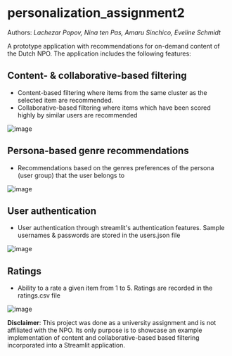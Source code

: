 # personalization_assignment2

Authors: *Lachezar Popov, Nina ten Pas, Amaru Sinchico, Eveline Schmidt*

A prototype application with recommendations for on-demand content of the Dutch NPO. The application includes the following features:

## Content- & collaborative-based filtering

- Content-based filtering where items from the same cluster as the selected item are recommended.
- Collaborative-based filtering where items which have been scored highly by similar users are recommended

![image](https://user-images.githubusercontent.com/78442887/184557150-477c8c59-f916-40a5-9a01-7b95274f4dad.png)

## Persona-based genre recommendations

- Recommendations based on the genres preferences of the persona (user group) that the user belongs to

![image](https://user-images.githubusercontent.com/78442887/184557291-34da4296-5d39-46d2-b53d-a4f1e5e5cabd.png)


## User authentication

- User authentication through streamlit's authentication features. Sample usernames & passwords are stored in the users.json file

![image](https://user-images.githubusercontent.com/78442887/184557344-99d61d47-ff89-453c-b5e5-3f5513b227b5.png)

## Ratings

- Ability to a rate a given item from 1 to 5. Ratings are recorded in the ratings.csv file

![image](https://user-images.githubusercontent.com/78442887/184557368-6ac309c1-a498-4b41-b884-f3ac1d5eaf05.png)


**Disclaimer**: This project was done as a university assignment and is not affiliated with the NPO. Its only purpose is to showcase an example implementation of content and collaborative-based based filtering incorporated into a Streamlit application.
